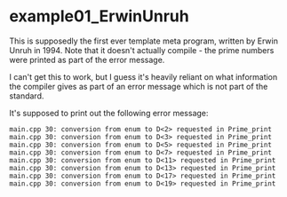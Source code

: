 # example01_ErwinUnruh

This is supposedly the first ever template meta program, written by Erwin Unruh in 1994.
Note that it doesn't actually compile - the prime numbers were printed as part of the error message.

I can't get this to work, but I guess it's heavily reliant on what information the compiler gives
as part of an error message which is not part of the standard.

It's supposed to print out the following error message:

    main.cpp 30: conversion from enum to D<2> requested in Prime_print
    main.cpp 30: conversion from enum to D<3> requested in Prime_print
    main.cpp 30: conversion from enum to D<5> requested in Prime_print
    main.cpp 30: conversion from enum to D<7> requested in Prime_print
    main.cpp 30: conversion from enum to D<11> requested in Prime_print
    main.cpp 30: conversion from enum to D<13> requested in Prime_print
    main.cpp 30: conversion from enum to D<17> requested in Prime_print
    main.cpp 30: conversion from enum to D<19> requested in Prime_print
